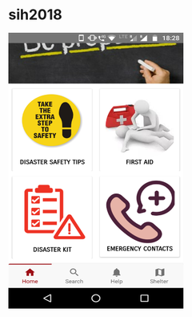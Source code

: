 # sih2018

 <img src="https://github.com/anerishah97/sih2018/blob/master/images/homescreen1.png" width="350" height="550">
